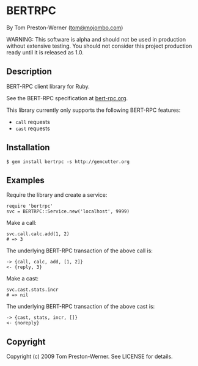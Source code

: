 BERTRPC
=======

By Tom Preston-Werner (tom@mojombo.com)

WARNING: This software is alpha and should not be used in production without
extensive testing. You should not consider this project production ready until
it is released as 1.0.


Description
-----------

BERT-RPC client library for Ruby.

See the BERT-RPC specification at [bert-rpc.org](http://bert-rpc.org).

This library currently only supports the following BERT-RPC features:

* `call` requests
* `cast` requests


Installation
------------

    $ gem install bertrpc -s http://gemcutter.org


Examples
--------

Require the library and create a service:

    require 'bertrpc'
    svc = BERTRPC::Service.new('localhost', 9999)

Make a call:

    svc.call.calc.add(1, 2)
    # => 3

The underlying BERT-RPC transaction of the above call is:

    -> {call, calc, add, [1, 2]}
    <- {reply, 3}

Make a cast:

    svc.cast.stats.incr
    # => nil

The underlying BERT-RPC transaction of the above cast is:

    -> {cast, stats, incr, []}
    <- {noreply}


Copyright
---------

Copyright (c) 2009 Tom Preston-Werner. See LICENSE for details.
